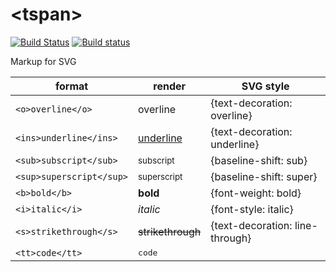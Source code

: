 # \<tspan\>

[![Build Status](https://travis-ci.org/drom/tspan.svg)](https://travis-ci.org/drom/tspan)
[![Build status](https://ci.appveyor.com/api/projects/status/c0fpqnqvkuwa92a8?svg=true)](https://ci.appveyor.com/project/drom/tspan)


Markup for SVG

|format|render|SVG style|
|------|------|---------|
|`<o>overline</o>`|<o>overline</o>|{text-decoration: overline}
|`<ins>underline</ins>`|<ins>underline</ins>|{text-decoration: underline}
|`<sub>subscript</sub>`|<sub>subscript</sub>|{baseline-shift: sub}
|`<sup>superscript</sup>`|<sup>superscript</sup>|{baseline-shift: super}
|`<b>bold</b>`|<b>bold</b>|{font-weight: bold}
|`<i>italic</i>`|<i>italic</i>|{font-style: italic}
|`<s>strikethrough</s>`|<s>strikethrough</s>|{text-decoration: line-through}
|`<tt>code</tt>`|<tt>code</tt>|

